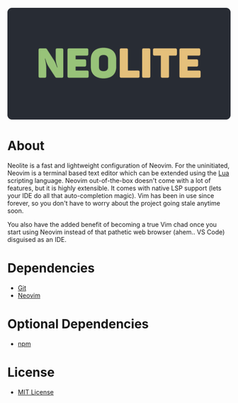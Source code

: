 ![neolite.png](blob/neolite.png)

# About

Neolite is a fast and lightweight configuration of Neovim. For the uninitiated, Neovim is a terminal based text editor which can be extended using the [Lua](https://www.lua.org/about.html) scripting language. Neovim out-of-the-box doesn't come with a lot of features, but it is highly extensible. It comes with native LSP support (lets your IDE do all that auto-completion magic). Vim has been in use since forever, so you don't have to worry about the project going stale anytime soon.

You also have the added benefit of becoming a true Vim chad once you start using Neovim instead of that pathetic web browser (ahem.. VS Code) disguised as an IDE.

# Dependencies

- [Git](https://github.com/git/git)
- [Neovim](https://github.com/neovim/neovim)

# Optional Dependencies

- [npm](https://github.com/npm/cli)

# License

- [MIT License](LICENSE)
